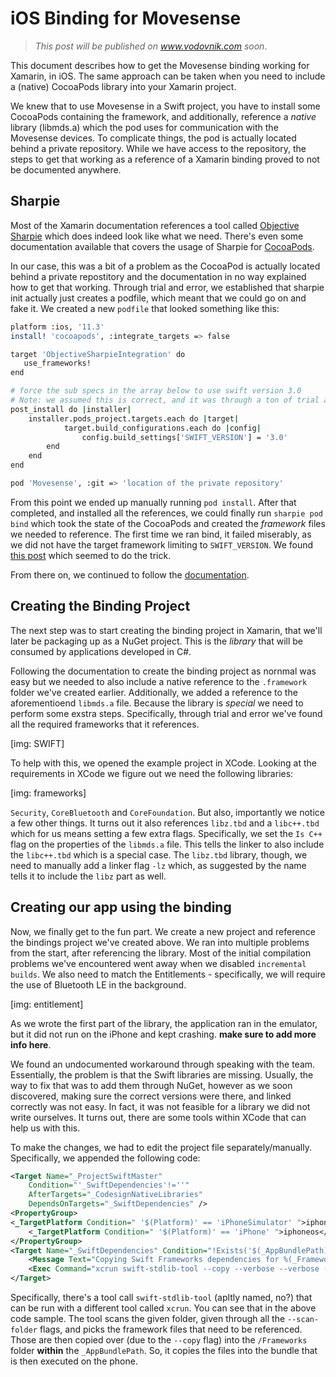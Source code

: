 # iOS Binding for Movesense

> _This post will be published on www.vodovnik.com soon_.

This document describes how to get the Movesense binding working for Xamarin, in iOS. The same approach can be taken when you need to include a (native) CocoaPods library into your Xamarin project.

We knew that to use Movesense in a Swift project, you have to install some CocoaPods containing the framework, and additionally, reference a _native_ library (libmds.a) which the pod uses for communication with the Movesense devices. To complicate things, the pod is actually located behind a private repository. While we have access to the repository, the steps to get that working as a reference of a Xamarin binding proved to not be documented anywhere.

## Sharpie

Most of the Xamarin documentation references a tool called [Objective Sharpie](https://docs.microsoft.com/en-us/xamarin/cross-platform/macios/binding/objective-sharpie/) which does indeed look like what we need. There's even some documentation available that covers the usage of Sharpie for [CocoaPods](https://docs.microsoft.com/en-us/xamarin/cross-platform/macios/binding/objective-sharpie/examples/cocoapod).

In our case, this was a bit of a problem as the CocoaPod is actually located behind a private repostitory and the documentation in no way explained how to get that working. Through trial and error, we established that sharpie init actually just creates a podfile, which meant that we could go on and fake it. We created a new `podfile` that looked something like this:

```bash
platform :ios, '11.3'
install! 'cocoapods', :integrate_targets => false

target 'ObjectiveSharpieIntegration' do
   use_frameworks!
end

# force the sub specs in the array below to use swift version 3.0
# Note: we assumed this is correct, and it was through a ton of trial and error
post_install do |installer|
    installer.pods_project.targets.each do |target|
            target.build_configurations.each do |config|
                config.build_settings['SWIFT_VERSION'] = '3.0'
        end
    end
end

pod 'Movesense', :git => 'location of the private repository'
```

From this point we ended up manually running `pod install`. After that completed, and installed all the references, we could finally run `sharpie pod bind` which took the state of the CocoaPods and created the _framework_ files we needed to reference. The first time we ran bind, it failed miserably, as we did not have the target framework limiting to `SWIFT_VERSION`. We found [this post](https://github.com/mxcl/PromiseKit/issues/722) which seemed to do the trick.

From there on, we continued to follow the [documentation](https://docs.microsoft.com/en-us/xamarin/ios/platform/binding-objective-c/walkthrough?tabs=vsmac#Create_a_Xamarin.iOS_Binding_Project).

## Creating the Binding Project

The next step was to start creating the binding project in Xamarin, that we'll later be packaging up as a NuGet project. This is the _library_ that will be consumed by applications developed in C#.

Following the documentation to create the binding project as nornmal was easy but we needed to also include a native reference to the `.framework`  folder we've created earlier. Additionally, we added a reference to the aforementioend `libmds.a` file. Because the library is _special_ we need to perform some exstra steps. Specifically, through trial and error we've found all the required frameworks that it references.

[img: SWIFT]

To help with this, we opened the example project in XCode. Looking at the requirements in XCode we figure out we need the following libraries:

[img: frameworks]

`Security`, `CoreBluetooth` and `CoreFoundation`. But also, importantly we notice a few other things. It turns out it also references `libz.tbd` and a `libc++.tbd` which for us means setting a few extra flags. Specifically, we set the `Is C++` flag on the properties of the `libmds.a` file. This tells the linker to also include the `libc++.tbd` which is a special case. The `libz.tbd` library, though, we need to manually add a linker flag `-lz` which, as suggested by the name tells it to include the `libz` part as well.

## Creating our app using the binding

Now, we finally get to the fun part. We create a new project and reference the bindings project we've created above. We ran into multiple problems from the start, after referencing the library. Most of the initial compilation problems we've encountered went away when we disabled `incremental builds`. We also need to match the Entitlements - specifically, we will require the use of Bluetooth LE in the background.

[img: entitlement]

As we wrote the first part of the library, the application ran in the emulator, but it did not run on the iPhone and kept crashing. **make sure to add more info here**.

We found an undocumented workaround through speaking with the team. Essentially, the problem is that the Swift libraries are missing. Usually, the way to fix that was to add them through NuGet, however as we soon discovered, making sure the correct versions were there, and linked correctly was not easy. In fact, it was not feasible for a library we did not write ourselves. It turns out, there are some tools within XCode that can help us with this.

To make the changes, we had to edit the project file separately/manually. Specifically, we appended the following code:

```xml
<Target Name="_ProjectSwiftMaster"
    Condition="'_SwiftDependencies'!=''"
    AfterTargets="_CodesignNativeLibraries"
    DependsOnTargets="_SwiftDependencies" />
<PropertyGroup>
<_TargetPlatform Condition=" '$(Platform)' == 'iPhoneSimulator' ">iphonesimulator</_TargetPlatform>
    <_TargetPlatform Condition=" '$(Platform)' == 'iPhone' ">iphoneos</_TargetPlatform>
</PropertyGroup>
<Target Name="_SwiftDependencies" Condition="!Exists('$(_AppBundlePath)Frameworks/libswiftCore.dylib')">
    <Message Text="Copying Swift Frameworks dependencies for %(_Frameworks.Identity) to $(_AppBundlePath)Frameworks folder" />
    <Exec Command="xcrun swift-stdlib-tool --copy --verbose --verbose --sign $(_CodeSigningKey) --scan-executable %(_Frameworks.Identity) --scan-folder $(_AppBundlePath)Frameworks/ --scan-folder $(_AppBundlePath)PlugIns/ --platform $(_TargetPlatform) --toolchain $(_XcodeToolChain) --destination $(_AppBundlePath)Frameworks/ --strip-bitcode --resource-destination $(_AppBundlePath) --resource-library libswiftRemoteMirror.dylib"/>
</Target>
```

Specifically, there's a tool call `swift-stdlib-tool` (apltly named, no?) that can be run with a different tool called `xcrun`. You can see that in the above code sample. The tool scans the given folder, given through all the `--scan-folder` flags, and picks the framework files that need to be referenced. Those are then copied over (due to the `--copy` flag) into the `/Frameworks` folder **within** the `_AppBundlePath`. So, it copies the files into the bundle that is then executed on the phone.